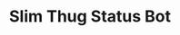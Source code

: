 ---
ee_id: '27'
site: '1'
type: '2'
url: 2005-007-slim-thug-status-bot
title: Slim Thug Status Bot
year: '2005'
display_year: '2005'
medium: Software
dims:
pitch: "​Bot which allows a user to ask chat user Slim Thug if his album has gone
  platinum."
ps:
live_url:
related:
youtube:
related_code:
imgs: slim-thug-2005-007-screenshot-database-ih.jpg
subheading:
download:
add_credit:
add_credits:
commission:
layout: things-i-made
---